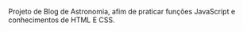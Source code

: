   Projeto de Blog de Astronomia, afim de praticar funções JavaScript e conhecimentos de HTML E CSS.
